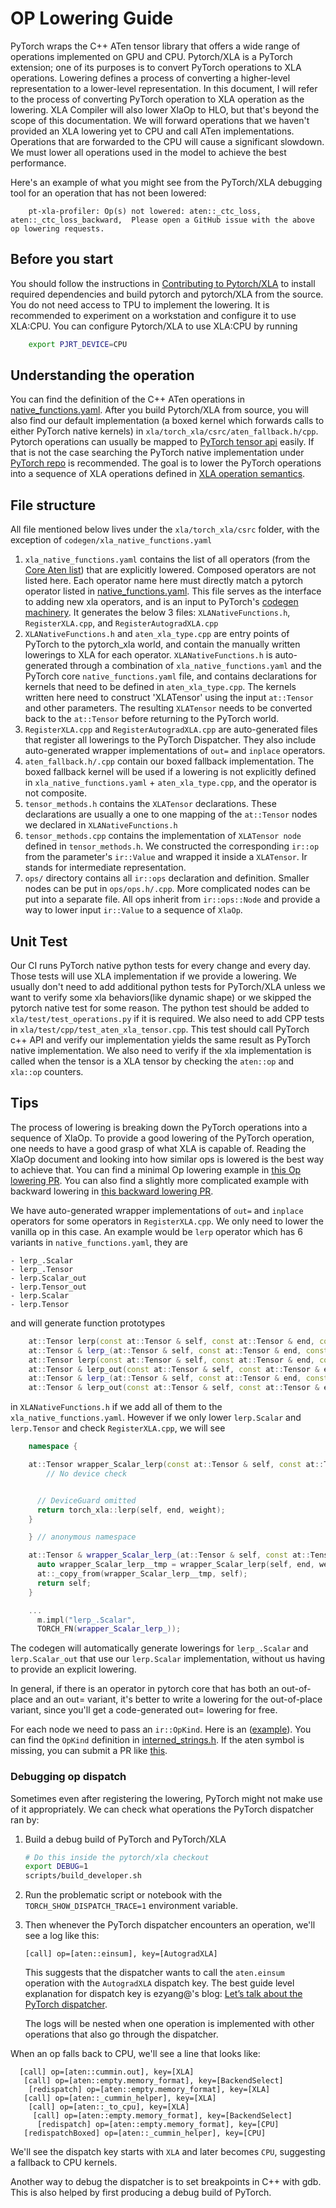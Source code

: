 # OP Lowering Guide

PyTorch wraps the C++ ATen tensor library that offers a wide range of
operations implemented on GPU and CPU. Pytorch/XLA is a PyTorch
extension; one of its purposes is to convert PyTorch operations to XLA
operations. Lowering defines a process of converting a higher-level
representation to a lower-level representation. In this document, I will
refer to the process of converting PyTorch operation to XLA operation as
the lowering. XLA Compiler will also lower XlaOp to HLO, but that's
beyond the scope of this documentation. We will forward operations that
we haven't provided an XLA lowering yet to CPU and call ATen
implementations. Operations that are forwarded to the CPU will cause a
significant slowdown. We must lower all operations used in the model to
achieve the best performance.

Here's an example of what you might see from the PyTorch/XLA debugging
tool for an operation that has not been lowered:

``` none
    pt-xla-profiler: Op(s) not lowered: aten::_ctc_loss, aten::_ctc_loss_backward,  Please open a GitHub issue with the above op lowering requests.
```

## Before you start

You should follow the instructions in
[Contributing to Pytorch/XLA](https://github.com/pytorch/xla/blob/master/CONTRIBUTING.md) to
install required dependencies and build pytorch and pytorch/XLA from the
source. You do not need access to TPU to implement the lowering. It is
recommended to experiment on a workstation and configure it to use
XLA:CPU. You can configure Pytorch/XLA to use XLA:CPU by running

``` bash
    export PJRT_DEVICE=CPU
```

## Understanding the operation

You can find the definition of the C++ ATen operations in
[native_functions.yaml](https://github.com/pytorch/pytorch/blob/main/aten/src/ATen/native/native_functions.yaml).
After you build Pytorch/XLA from source, you will also find our default
implementation (a boxed kernel which forwards calls to either PyTorch
native kernels) in `xla/torch_xla/csrc/aten_fallback.h/cpp`. Pytorch
operations can usually be mapped to [PyTorch tensor
api](https://pytorch.org/docs/stable/index.html) easily. If that is not
the case searching the PyTorch native implementation under [PyTorch
repo](https://github.com/pytorch/pytorch) is recommended. The goal is to
lower the PyTorch operations into a sequence of XLA operations defined
in [XLA operation semantics](https://www.tensorflow.org/xla/operation_semantics).

## File structure

All file mentioned below lives under the `xla/torch_xla/csrc` folder,
with the exception of `codegen/xla_native_functions.yaml`

1.  `xla_native_functions.yaml` contains the list of all operators (from
    the [Core Aten
    list](https://pytorch.org/docs/stable/torch.compiler_ir.html)) that
    are explicitly lowered. Composed operators are not listed here. Each
    operator name here must directly match a pytorch operator listed in
    [native_functions.yaml](https://github.com/pytorch/pytorch/blob/main/aten/src/ATen/native/native_functions.yaml).
    This file serves as the interface to adding new xla operators, and
    is an input to PyTorch's [codegen
    machinery](https://github.com/pytorch/pytorch/blob/main/torchgen/gen_backend_stubs.py).
    It generates the below 3 files: `XLANativeFunctions.h`,
    `RegisterXLA.cpp`, and `RegisterAutogradXLA.cpp`
2.  `XLANativeFunctions.h` and `aten_xla_type.cpp` are entry points of
    PyTorch to the pytorch_xla world, and contain the manually written
    lowerings to XLA for each operator. `XLANativeFunctions.h` is
    auto-generated through a combination of `xla_native_functions.yaml`
    and the PyTorch core `native_functions.yaml` file, and contains
    declarations for kernels that need to be defined in
    `aten_xla_type.cpp`. The kernels written here need to construct
    'XLATensor' using the input `at::Tensor` and other parameters. The
    resulting `XLATensor` needs to be converted back to the `at::Tensor`
    before returning to the PyTorch world.
3.  `RegisterXLA.cpp` and `RegisterAutogradXLA.cpp` are auto-generated
    files that register all lowerings to the PyTorch Dispatcher. They
    also include auto-generated wrapper implementations of `out=` and
    `inplace` operators.
4.  `aten_fallback.h/.cpp` contain our boxed fallback implementation.
    The boxed fallback kernel will be used if a lowering is not
    explicitly defined in `xla_native_functions.yaml` +
    `aten_xla_type.cpp`, and the operator is not composite.
5.  `tensor_methods.h` contains the `XLATensor` declarations. These
    declarations are usually a one to one mapping of the `at::Tensor`
    nodes we declared in `XLANativeFunctions.h`
6.  `tensor_methods.cpp` contains the implementation of `XLATensor node`
    defined in `tensor_methods.h`. We constructed the corresponding
    `ir::op` from the parameter's `ir::Value` and wrapped it inside a
    `XLATensor`. Ir stands for intermediate representation.
7.  `ops/` directory contains all `ir::ops` declaration and definition.
    Smaller nodes can be put in `ops/ops.h/.cpp`. More complicated nodes
    can be put into a separate file. All ops inherit from
    `ir::ops::Node` and provide a way to lower input `ir::Value` to a
    sequence of `XlaOp`.

## Unit Test

Our CI runs PyTorch native python tests for every change and every day.
Those tests will use XLA implementation if we provide a lowering. We
usually don't need to add additional python tests for PyTorch/XLA unless
we want to verify some xla behaviors(like dynamic shape) or we skipped
the pytorch native test for some reason. The python test should be added
to `xla/test/test_operations.py` if it is required. We also need to add
CPP tests in `xla/test/cpp/test_aten_xla_tensor.cpp`. This test should
call PyTorch c++ API and verify our implementation yields the same
result as PyTorch native implementation. We also need to verify if the
xla implementation is called when the tensor is a XLA tensor by checking
the `aten::op` and `xla::op` counters.

## Tips

The process of lowering is breaking down the PyTorch operations into a
sequence of XlaOp. To provide a good lowering of the PyTorch operation,
one needs to have a good grasp of what XLA is capable of. Reading the
XlaOp document and looking into how similar ops is lowered is the best
way to achieve that. You can find a minimal Op lowering example in [this Op lowering PR](https://github.com/pytorch/xla/pull/2969). You can also find a
slightly more complicated example with backward lowering in [this backward lowering PR](https://github.com/pytorch/xla/pull/2972).

We have auto-generated wrapper implementations of `out=` and `inplace`
operators for some operators in `RegisterXLA.cpp`. We only need to lower
the vanilla op in this case. An example would be `lerp` operator which
has 6 variants in `native_functions.yaml`, they are


    - lerp_.Scalar
    - lerp_.Tensor
    - lerp.Scalar_out
    - lerp.Tensor_out
    - lerp.Scalar
    - lerp.Tensor

and will generate function prototypes

``` c++
    at::Tensor lerp(const at::Tensor & self, const at::Tensor & end, const at::Scalar & weight);
    at::Tensor & lerp_(at::Tensor & self, const at::Tensor & end, const at::Scalar & weight);
    at::Tensor lerp(const at::Tensor & self, const at::Tensor & end, const at::Tensor & weight);
    at::Tensor & lerp_out(const at::Tensor & self, const at::Tensor & end, const at::Tensor & weight, at::Tensor & out);
    at::Tensor & lerp_(at::Tensor & self, const at::Tensor & end, const at::Tensor & weight);
    at::Tensor & lerp_out(const at::Tensor & self, const at::Tensor & end, const at::Scalar & weight, at::Tensor & out);
```

in `XLANativeFunctions.h` if we add all of them to the
`xla_native_functions.yaml`. However if we only lower `lerp.Scalar` and
`lerp.Tensor` and check `RegisterXLA.cpp`, we will see

``` c++
    namespace {

    at::Tensor wrapper_Scalar_lerp(const at::Tensor & self, const at::Tensor & end, const at::Scalar & weight) {
        // No device check


      // DeviceGuard omitted
      return torch_xla::lerp(self, end, weight);
    }

    } // anonymous namespace

    at::Tensor & wrapper_Scalar_lerp_(at::Tensor & self, const at::Tensor & end, const at::Scalar & weight) {
      auto wrapper_Scalar_lerp__tmp = wrapper_Scalar_lerp(self, end, weight);
      at::_copy_from(wrapper_Scalar_lerp__tmp, self);
      return self;
    }

    ...
      m.impl("lerp_.Scalar",
      TORCH_FN(wrapper_Scalar_lerp_));
```

The codegen will automatically generate lowerings for `lerp_.Scalar` and
`lerp.Scalar_out` that use our `lerp.Scalar` implementation, without us
having to provide an explicit lowering.

In general, if there is an operator in pytorch core that has both an
out-of-place and an out= variant, it's better to write a lowering for
the out-of-place variant, since you'll get a code-generated out=
lowering for free.

For each node we need to pass an `ir::OpKind`. Here is an
([example](https://github.com/pytorch/xla/blob/5ce99bff336325feb41a982dc80299fb53166b29/torch_xla/csrc/ops/var_mean.cpp#L36)).
You can find the `OpKind` definition in
[interned_strings.h](https://github.com/pytorch/pytorch/blob/main/aten/src/ATen/core/interned_strings.h).
If the aten symbol is missing, you can submit a PR like
[this](https://github.com/pytorch/pytorch/pull/36851).

### Debugging op dispatch

Sometimes even after registering the lowering, PyTorch might not make use
of it appropriately. We can check what operations the PyTorch dispatcher
ran by:

1. Build a debug build of PyTorch and PyTorch/XLA

   ```sh
   # Do this inside the pytorch/xla checkout
   export DEBUG=1
   scripts/build_developer.sh
   ```

2. Run the problematic script or notebook with the
   `TORCH_SHOW_DISPATCH_TRACE=1` environment variable.

3. Then whenever the PyTorch dispatcher encounters an operation, we'll
   see a log like this:

   ```
   [call] op=[aten::einsum], key=[AutogradXLA]
   ```

   This suggests that the dispatcher wants to call the `aten.einsum`
   operation with the `AutogradXLA` dispatch key. The best guide level
   explanation for dispatch key is ezyang@'s blog:
   [Let’s talk about the PyTorch dispatcher][pytorch-dispatcher].
   
   The logs will be nested when one operation is implemented with
   other operations that also go through the dispatcher.

When an op falls back to CPU, we'll see a line that looks like:

```
  [call] op=[aten::cummin.out], key=[XLA]
   [call] op=[aten::empty.memory_format], key=[BackendSelect]
    [redispatch] op=[aten::empty.memory_format], key=[XLA]
   [call] op=[aten::_cummin_helper], key=[XLA]
    [call] op=[aten::_to_cpu], key=[XLA]
     [call] op=[aten::empty.memory_format], key=[BackendSelect]
      [redispatch] op=[aten::empty.memory_format], key=[CPU]
   [redispatchBoxed] op=[aten::_cummin_helper], key=[CPU]
```

We'll see the dispatch key starts with `XLA` and later becomes `CPU`,
suggesting a fallback to CPU kernels.

Another way to debug the dispatcher is to set breakpoints in C++ with
gdb. This is also helped by first producing a debug build of PyTorch.

[pytorch-dispatcher]: http://blog.ezyang.com/2020/09/lets-talk-about-the-pytorch-dispatcher/
